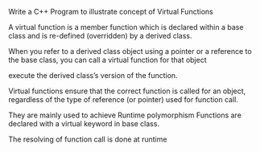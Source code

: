 Write a C++ Program to illustrate concept of Virtual Functions

A virtual function is a member function which is declared within a base class and is re-defined (overridden) by a derived class.

When you refer to a derived class object using a pointer or a reference to the base class, you can call a virtual function for that object

execute the derived class’s version of the function. 

Virtual functions ensure that the correct function is called for an object, regardless of the type of reference (or pointer) used for function call. 

They are mainly used to achieve Runtime polymorphism Functions are declared with a virtual keyword in base class.

The resolving of function call is done at runtime
